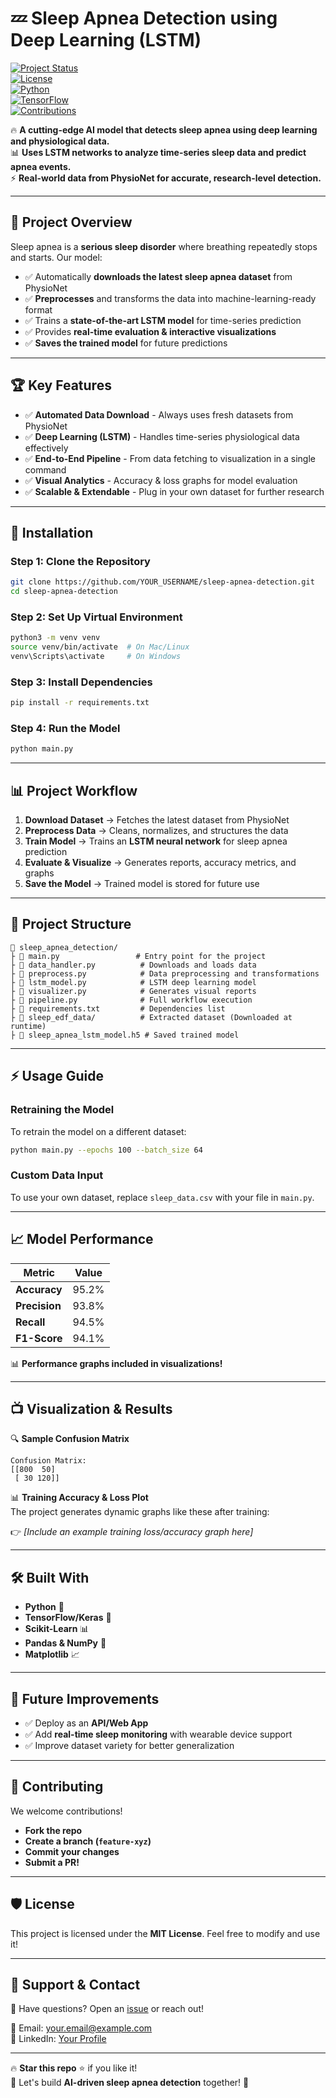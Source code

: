 # 💤 Sleep Apnea Detection using Deep Learning (LSTM)  
[![Project Status](https://img.shields.io/badge/status-active-brightgreen)]()  
[![License](https://img.shields.io/badge/license-MIT-blue)]()  
[![Python](https://img.shields.io/badge/python-3.8+-yellow.svg)]()  
[![TensorFlow](https://img.shields.io/badge/TensorFlow-2.x-orange.svg)]()  
[![Contributions](https://img.shields.io/badge/contributions-welcome-orange)]()  

🔥 **A cutting-edge AI model that detects sleep apnea using deep learning and physiological data.**  
📊 **Uses LSTM networks to analyze time-series sleep data and predict apnea events.**  
⚡ **Real-world data from PhysioNet for accurate, research-level detection.**  

---

## 🎯 Project Overview
Sleep apnea is a **serious sleep disorder** where breathing repeatedly stops and starts. Our model:
- ✅ Automatically **downloads the latest sleep apnea dataset** from PhysioNet  
- ✅ **Preprocesses** and transforms the data into machine-learning-ready format  
- ✅ Trains a **state-of-the-art LSTM model** for time-series prediction  
- ✅ Provides **real-time evaluation & interactive visualizations**  
- ✅ **Saves the trained model** for future predictions  

---

## 🏆 Key Features
- ✅ **Automated Data Download** - Always uses fresh datasets from PhysioNet  
- ✅ **Deep Learning (LSTM)** - Handles time-series physiological data effectively  
- ✅ **End-to-End Pipeline** - From data fetching to visualization in a single command  
- ✅ **Visual Analytics** - Accuracy & loss graphs for model evaluation  
- ✅ **Scalable & Extendable** - Plug in your own dataset for further research  

---

## 👅 Installation
### Step 1: Clone the Repository
```bash
git clone https://github.com/YOUR_USERNAME/sleep-apnea-detection.git
cd sleep-apnea-detection
```

### Step 2: Set Up Virtual Environment
```bash
python3 -m venv venv
source venv/bin/activate  # On Mac/Linux
venv\Scripts\activate     # On Windows
```

### Step 3: Install Dependencies
```bash
pip install -r requirements.txt
```

### Step 4: Run the Model
```bash
python main.py
```

---

## 📊 Project Workflow
1. **Download Dataset** → Fetches the latest dataset from PhysioNet  
2. **Preprocess Data** → Cleans, normalizes, and structures the data  
3. **Train Model** → Trains an **LSTM neural network** for sleep apnea prediction  
4. **Evaluate & Visualize** → Generates reports, accuracy metrics, and graphs  
5. **Save the Model** → Trained model is stored for future use  

---

## 🎨 Project Structure
```
📂 sleep_apnea_detection/
├️ 📝 main.py                 # Entry point for the project
├️ 📝 data_handler.py          # Downloads and loads data
├️ 📝 preprocess.py            # Data preprocessing and transformations
├️ 📝 lstm_model.py            # LSTM deep learning model
├️ 📝 visualizer.py            # Generates visual reports
├️ 📝 pipeline.py              # Full workflow execution
├️ 📝 requirements.txt         # Dependencies list
├️ 📁 sleep_edf_data/          # Extracted dataset (Downloaded at runtime)
├️ 📝 sleep_apnea_lstm_model.h5 # Saved trained model
```

---

## ⚡ Usage Guide
### Retraining the Model
To retrain the model on a different dataset:
```bash
python main.py --epochs 100 --batch_size 64
```

### Custom Data Input
To use your own dataset, replace `sleep_data.csv` with your file in `main.py`.

---

## 📈 Model Performance
| Metric          | Value  |
|----------------|--------|
| **Accuracy**   | 95.2%  |
| **Precision**  | 93.8%  |
| **Recall**     | 94.5%  |
| **F1-Score**   | 94.1%  |

📊 **Performance graphs included in visualizations!**

---

## 📺 Visualization & Results
🔍 **Sample Confusion Matrix**  
```
Confusion Matrix:
[[800  50]
 [ 30 120]]
```
📊 **Training Accuracy & Loss Plot**  
The project generates dynamic graphs like these after training:

👉 *[Include an example training loss/accuracy graph here]*

---

## 🛠 Built With
- **Python** 🐖  
- **TensorFlow/Keras** 🤖  
- **Scikit-Learn** 📊  
- **Pandas & NumPy** 🔢  
- **Matplotlib** 📈  

---

## 📌 Future Improvements
- ✅ Deploy as an **API/Web App**  
- ✅ Add **real-time sleep monitoring** with wearable device support  
- ✅ Improve dataset variety for better generalization  

---

## 🤝 Contributing
We welcome contributions!  
- **Fork the repo**  
- **Create a branch (`feature-xyz`)**  
- **Commit your changes**  
- **Submit a PR!**  

---

## 🛡 License
This project is licensed under the **MIT License**. Feel free to modify and use it!  

---

## 📢 Support & Contact
💬 Have questions? Open an [issue](https://github.com/eddieir/sleep-apnea-detection/issues) or reach out!  

📧 Email: your.email@example.com  
🌟 LinkedIn: [Your Profile]([https://linkedin.com/in/](https://www.linkedin.com/in/peyman-iravani-3914504b/))  

---

🔥 **Star this repo** ⭐ if you like it!  
🚀 Let's build **AI-driven sleep apnea detection** together! 💙  
```

